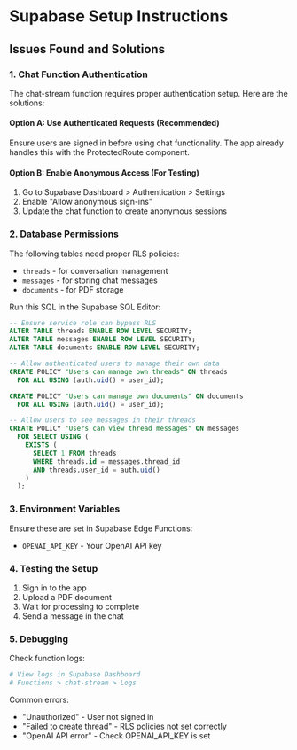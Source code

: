 # Supabase Setup Instructions

## Issues Found and Solutions

### 1. Chat Function Authentication
The chat-stream function requires proper authentication setup. Here are the solutions:

#### Option A: Use Authenticated Requests (Recommended)
Ensure users are signed in before using chat functionality. The app already handles this with the ProtectedRoute component.

#### Option B: Enable Anonymous Access (For Testing)
1. Go to Supabase Dashboard > Authentication > Settings
2. Enable "Allow anonymous sign-ins"
3. Update the chat function to create anonymous sessions

### 2. Database Permissions
The following tables need proper RLS policies:
- `threads` - for conversation management
- `messages` - for storing chat messages
- `documents` - for PDF storage

Run this SQL in the Supabase SQL Editor:

```sql
-- Ensure service role can bypass RLS
ALTER TABLE threads ENABLE ROW LEVEL SECURITY;
ALTER TABLE messages ENABLE ROW LEVEL SECURITY;
ALTER TABLE documents ENABLE ROW LEVEL SECURITY;

-- Allow authenticated users to manage their own data
CREATE POLICY "Users can manage own threads" ON threads
  FOR ALL USING (auth.uid() = user_id);

CREATE POLICY "Users can manage own documents" ON documents
  FOR ALL USING (auth.uid() = user_id);

-- Allow users to see messages in their threads
CREATE POLICY "Users can view thread messages" ON messages
  FOR SELECT USING (
    EXISTS (
      SELECT 1 FROM threads 
      WHERE threads.id = messages.thread_id 
      AND threads.user_id = auth.uid()
    )
  );
```

### 3. Environment Variables
Ensure these are set in Supabase Edge Functions:
- `OPENAI_API_KEY` - Your OpenAI API key

### 4. Testing the Setup
1. Sign in to the app
2. Upload a PDF document
3. Wait for processing to complete
4. Send a message in the chat

### 5. Debugging
Check function logs:
```bash
# View logs in Supabase Dashboard
# Functions > chat-stream > Logs
```

Common errors:
- "Unauthorized" - User not signed in
- "Failed to create thread" - RLS policies not set correctly
- "OpenAI API error" - Check OPENAI_API_KEY is set